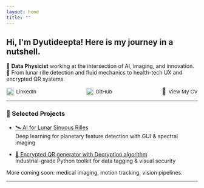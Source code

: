 ```yaml
---
layout: home
title: ""
---
```


## Hi, I'm Dyutideepta! Here is my journey in a nutshell.

🌌 **Data Physicist** working at the intersection of AI, imaging, and innovation.  
🚀 From lunar rille detection and fluid mechanics to health-tech UX and encrypted QR systems.

<div style="display: flex; justify-content: space-between; align-items: center; max-width: 800px; margin: 10px auto; font-size: 0.95em;">
  
  <a href="https://www.linkedin.com/in/dyutideepta-banerjee" target="_blank" style="text-decoration: none; color: inherit; display: flex; align-items: center;">
    <img src="https://cdn.jsdelivr.net/npm/simple-icons@v9/icons/linkedin.svg" alt="LinkedIn" width="20" height="20" style="margin-right: 6px;">
    LinkedIn
  </a>

  <a href="https://github.com/DyutideeptaB" target="_blank" style="text-decoration: none; color: inherit; display: flex; align-items: center;">
    <img src="https://cdn.jsdelivr.net/npm/simple-icons@v9/icons/github.svg" alt="GitHub" width="20" height="20" style="margin-right: 6px;">
    GitHub
  </a>

  <div style="display: flex; align-items: center;">
    <a href="https://dyutideeptab.github.io/Cognition_Bytes_by_Dyutideepta/assets/DyutideeptaBanerjee_CV.pdf" target="_blank" style="margin-right: 6px; text-decoration: none;">
      <span style="font-size: 18px;">📄</span>
    </a>
    <a href="https://dyutideeptab.github.io/Cognition_Bytes_by_Dyutideepta/assets/DyutideeptaBanerjee_CV.pdf" target="_blank" style="text-decoration: none; color: inherit;">
      View My CV
    </a>
  </div>

</div>

---

### 🌟 Selected Projects

- [🛰️ AI for Lunar Sinuous Rilles](./Project/planetary-feature-detection/)  
  Deep learning for planetary feature detection with GUI & spectral imaging

- [🔐 Encrypted QR generator with Decryption algorithm](./Project/qr_generator_algorithms/)  
  Industrial-grade Python toolkit for data tagging & visual security


More coming soon: medical imaging, motion tracking, vision pipelines. 

---
